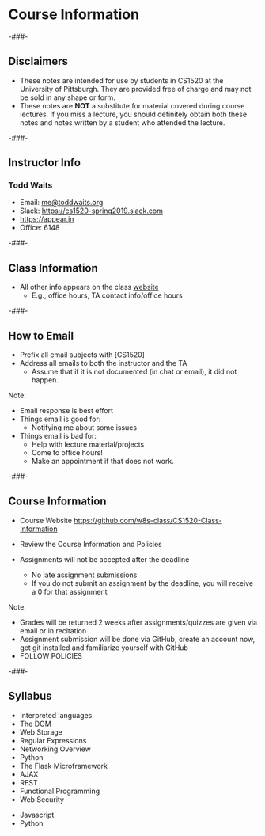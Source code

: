 # Course Information

<!-- .slide: class="section-title" data-background="lib/images/section-bkg.png" -->

-###-

## Disclaimers

* These notes are intended for use by students in CS1520 at the University of Pittsburgh.  They are provided free of charge and may not be sold in any shape or form.
* These notes are **NOT** a substitute for material covered during course lectures.  If you miss a lecture, you should definitely obtain both these notes and notes written by a student who attended the lecture.

-###-

## Instructor Info

<!-- .slide: class="element-bkg" data-background-image="https://i.makeagif.com/media/5-24-2015/QYib8h.gif" -->

### Todd Waits

* Email: [me@toddwaits.org](mailto:me@toddwaits.org)
* Slack: <https://cs1520-spring2019.slack.com>
* <https://appear.in>
* Office: 6148

-###-

## Class Information

* All other info appears on the class [website](https://github.com/w8s-class/CS1520-Class-Information)
    * E.g., office hours, TA contact info/office hours

-###-

## How to Email

<!-- .slide: class="element-bkg" -->
<!-- .slide: data-background-image="http://0.media.dorkly.cvcdn.com/92/72/77a6f1576e187ef11ec91b7e179e54e1.gif" -->

* Prefix all email subjects with <span class="fragment highlight-red grow">[CS1520]</span>
* Address all emails to both the instructor and the TA
    * Assume that if it is not documented (in chat or email), it did not happen.

Note:

* Email response is best effort
* Things email is good for:
    * Notifying me about some issues
* Things email is bad for:
    * Help with lecture material/projects
    * Come to office hours!
    * Make an appointment if that does not work.

-###-

## Course Information

* Course Website <https://github.com/w8s-class/CS1520-Class-Information>
* Review the Course Information and Policies

* Assignments will not be accepted after the deadline <!-- .element: class="fragment highlight-red" -->
    * No late assignment submissions
    * If you do not submit an assignment by the deadline, you will receive a <span class="fragment highlight-red">0</span> for that assignment

Note:

* Grades will be returned 2 weeks after assignments/quizzes are given via email or in recitation
* Assignment submission will be done via GitHub, create an account now, get git installed and familiarize yourself with GitHub
* FOLLOW POLICIES

-###-

## Syllabus
<!-- .slide: class="flexit" -->
<!-- .element: class="flex-col flex-full"-->


* Interpreted languages <!-- .element: class="fragment highlight-blue" data-fragment-index="0" -->
* The DOM <!-- .element: class="fragment highlight-blue" data-fragment-index="0" -->
* Web Storage <!-- .element: class="fragment highlight-blue" data-fragment-index="0" -->
* Regular Expressions <!-- .element: class="fragment highlight-blue" data-fragment-index="0" -->
* Networking Overview
* Python <!-- .element: class="fragment highlight-green" data-fragment-index="1" -->
* The Flask Microframework <!-- .element: class="fragment highlight-green" data-fragment-index="1" -->
* AJAX <!-- .element: class="fragment highlight-blue" data-fragment-index="0" -->
* REST <!-- .element: class="fragment highlight-green" data-fragment-index="1" -->
* Functional Programming <!-- .element: class="fragment highlight-blue" data-fragment-index="0" -->
* Web Security

<!-- .element: class="flex-col flex-headroom" style="font-size:0.8em;"-->

* Javascript <!-- .element: class="fragment current-visible highlight-blue" data-fragment-index="0" -->
* Python <!-- .element: class="fragment current-visible highlight-green" data-fragment-index="1" -->

<!-- .element: class="flex-col flex-headroom" -->
